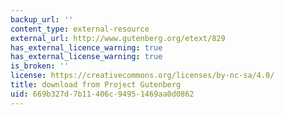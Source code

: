 ```yaml
---
backup_url: ''
content_type: external-resource
external_url: http://www.gutenberg.org/etext/829
has_external_licence_warning: true
has_external_license_warning: true
is_broken: ''
license: https://creativecommons.org/licenses/by-nc-sa/4.0/
title: download from Project Gutenberg
uid: 669b327d-7b11-406c-9495-1469aa0d0862
---
```

